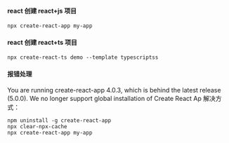 #### react 创建 react+js 项目

```
npx create-react-app my-app
```

#### react 创建 react+ts 项目

```
npx create-react-ts demo --template typescriptss
```

#### 报错处理

You are running create-react-app 4.0.3, which is behind the latest release (5.0.0). We no longer support global installation of Create React Ap 解决方式：

```
npm uninstall -g create-react-app
npx clear-npx-cache
npx create-react-app my-app
```

